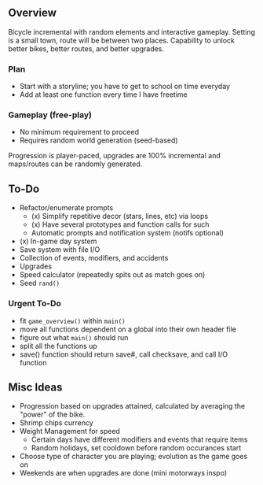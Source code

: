 ## Overview
Bicycle incremental with random elements and interactive gameplay.
Setting is a small town, route will be between two places. Capability to unlock better bikes, better routes, and better upgrades.


### Plan
+ Start with a storyline; you have to get to school on time everyday
+ Add at least one function every time I have freetime

### Gameplay (free-play)
+ No minimum requirement to proceed
+ Requires random world generation (seed-based) 

Progression is player-paced, upgrades are 100% incremental and maps/routes can be randomly generated. 

## To-Do
+ Refactor/enumerate prompts
    + (x) Simplify repetitive decor (stars, lines, etc) via loops
    + (x) Have several prototypes and function calls for such
    + Automatic prompts and notification system (notifs optional)
+ (x) In-game day system
+ Save system with file I/O
+ Collection of events, modifiers, and accidents
+ Upgrades
+ Speed calculator (repeatedly spits out as match goes on)
+ Seed `rand()`

### Urgent To-Do
+ fit `game_overview()` within `main()`
+ move all functions dependent on a global into their own header file
+ figure out what `main()` should run
+ split all the functions up
+ save() function should return save#, call checksave, and call I/O function

## Misc Ideas
+ Progression based on upgrades attained, calculated by averaging the "power" of the bike.
+ Shrimp chips currency
+ Weight Management for speed
    + Certain days have different modifiers and events that require items
    + Random holidays, set cooldown before random occurances start
+ Choose type of character you are playing; evolution as the game goes on
+ Weekends are when upgrades are done (mini motorways inspo)
